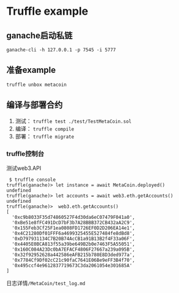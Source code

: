
# Truffle example


## ganache启动私链
`ganache-cli -h 127.0.0.1 -p 7545 -i 5777`


## 准备example
`truffle unbox metacoin`


## 编译与部署合约
1. 测试： `truffle test ./test/TestMetaCoin.sol`
2. 编译： `truffle compile`
3. 部署： `truffle migrate`



### truffle控制台
测试web3.API

```
 $ truffle console
truffle(ganache)> let instance = await MetaCoin.deployed()
undefined
truffle(ganache)> let accounts = await web3.eth.getAccounts()
undefined
truffle(ganache)>  web3.eth.getAccounts()
[
  '0xc9b8033F35d74860527F4d30da6eC07479F041a0',
  '0xBe51e8fFC491DcD7bF3b7A28BBB372CB432aA2C9',
  '0x155Feb3Cf25F1ea0808FD1726EF0D2D206EA14e1',
  '0x4C21280Df01FFF6a4699325455E527484fe8dBd8',
  '0xD797931134C7B20B74AcCB1a91B13B2f4F33a06F',
  '0x4405E0BCA813f55a39be649B2b0e7463F5A55051',
  '0x160C084A23Dc0bA7EFACF4806F27667a239a095B',
  '0x32f92952628a442586eAFB215b780E8D3ded977a',
  '0x7784Cf9Df02cC21c90faC7641E06Be9eFF3B4f70',
  '0x495ccf4e9612837719673C3da2061054e301685A'
]

```
日志详情`/MetaCoin/test_log.md`
